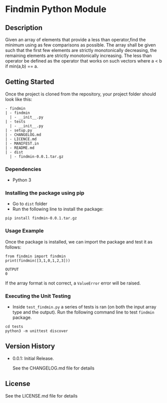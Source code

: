 # Findmin Python Module


## Description

Given an array of elements that provide a less than operator,find the minimum using as few comparisons as possible. The array shall be given such that the first few elements are strictly monotonically decreasing, the remaining elements are strictly monotonically increasing. The less than operator be defined as the operator that works on such vectors where a < b if min(a,b) == a.

## Getting Started

Once the project is cloned from the repository, your project folder should look like this:
```
- findmin
| - findmin
  | - __init__.py
| - tests
  | - __init__.py
| - setup.py
| - CHANGELOG.md
| - LICENCE.md
| - MANIFEST.in
| - README.md
| - dist
  | - findmin-0.0.1.tar.gz

```
### Dependencies

* Python 3

### Installing the package using pip

* Go to `dist` folder 
* Run the following line to install the package:

```
pip install findmin-0.0.1.tar.gz
```


### Usage Example 

Once the package is installed, we can import the package and test it as follows:

```
from findmin import findmin
print(findmin([3,1,0,1,2,3])) 
```

```
OUTPUT
0
```
If the array format is not correct, a `ValueError` error will be raised.

### Executing the Unit Testing

* Inside `test_findmin.py` a series of tests is ran (on both the input array type and the output).
Run the following command line to test `findmin` package.

``` 
cd tests
python3 -m unittest discover
```

## Version History

* 0.0.1:  Initial Release.

    See the CHANGELOG.md file for details

## License

See the LICENSE.md file for details


